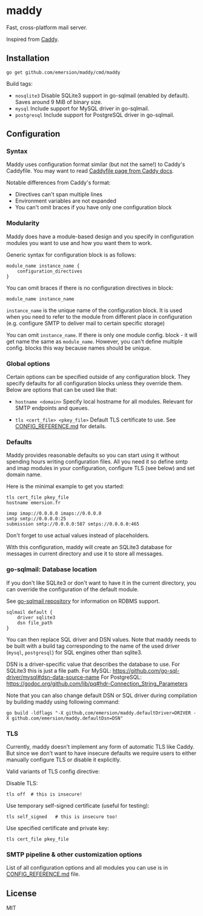 # maddy

Fast, cross-platform mail server.

Inspired from [Caddy](https://github.com/mholt/caddy).

## Installation

```shell
go get github.com/emersion/maddy/cmd/maddy
```

Build tags:
* `nosqlite3`
  Disable SQLite3 support in go-sqlmail (enabled by default). Saves around 9
  MiB of binary size.
* `mysql`
  Include support for MySQL driver in go-sqlmail.
* `postgresql`
  Include support for PostgreSQL driver in go-sqlmail.

## Configuration

### Syntax

Maddy uses configuration format similar (but not the same!) to Caddy's
Caddyfile.  You may want to read [Caddyfile page from Caddy docs](https://caddyserver.com/docs/caddyfile).

Notable differences from Caddy's format:
* Directives can't span multiple lines
* Environment variables are not expanded
* You can't omit braces if you have only one configuration block

### Modularity

Maddy does have a module-based design and you specify in configuration modules
you want to use and how you want them to work.

Generic syntax for configuration block is as follows:
```
module_name instance_name {
    configuration_directives
}
```
You can omit braces if there is no configuration directives in block:
```
module_name instance_name
```

`instance_name` is the unique name of the configuration block. It is used when
you need to refer to the module from different place in configuration (e.g.
configure SMTP to deliver mail to certain specific storage)

You can omit `instance_name`. If there is only one module config. block - it
will get name the same as `module_name`. However, you can't define multiple
config. blocks this way because names should be unique.

### Global options

Certain options can be specified outside of any configuration block. They
specify defaults for all configuration blocks unless they override them. Below
are options that can be used like that:

* `hostname <domain>`
  Specify local hostname for all modules. Relevant for SMTP endpoints and queues.

* `tls <cert_file> <pkey_file>`
  Default TLS certificate to use. See
  [CONFIG_REFERENCE.md](CONFIG_REFERENCE.md) for details.

### Defaults

Maddy provides reasonable defaults so you can start using it without spending
hours writing configuration files. All you need it so define smtp and imap
modules in your configuration, configure TLS (see below) and set domain name.

Here is the minimal example to get you started:
```
tls cert_file pkey_file
hostname emersion.fr

imap imap://0.0.0.0 imaps://0.0.0.0
smtp smtp://0.0.0.0:25
submission smtp://0.0.0.0:587 smtps://0.0.0.0:465
```
Don't forget to use actual values instead of placeholders.

With this configuration, maddy will create an SQLite3 database for messages in
current directory and use it to store all messages.

### go-sqlmail: Database location

If you don't like SQLite3 or don't want to have it in the current directory,
you can override the configuration of the default module.

See [go-sqlmail repository](https://github.com/foxcpp/go-sqlmail) for
information on RDBMS support.

```
sqlmail default {
    driver sqlite3
    dsn file_path
}
```

You can then replace SQL driver and DSN values. Note that maddy needs to be
built with a build tag corresponding to the name of the used driver (`mysql`,
`postgresql`) for SQL engines other than sqlite3.

DSN is a driver-specific value that describes the database to use.
For SQLite3 this is just a file path.
For MySQL: https://github.com/go-sql-driver/mysql#dsn-data-source-name
For PostgreSQL: https://godoc.org/github.com/lib/pq#hdr-Connection_String_Parameters

Note that you can also change default DSN or SQL driver during compilation
by building maddy using following command:
```shell
go build -ldflags "-X github,com/emersion/maddy.defaultDriver=DRIVER -X github.com/emersion/maddy.defaultDsn=DSN"
```

### TLS

Currently, maddy doesn't implement any form of automatic TLS like Caddy. But
since we don't want to have insecure defaults we require users to either
manually configure TLS or disable it explicitly.

Valid variants of TLS config directive:

Disable TLS:
```
tls off  # this is insecure!
```

Use temporary self-signed certificate (useful for testing):
```
tls self_signed   # this is insecure too!
```

Use specified certificate and private key:
```
tls cert_file pkey_file
```

### SMTP pipeline & other customization options 

List of all configuration options and all modules you can use is in
[CONFIG_REFERENCE.md](CONFIG_REFERENCE.md) file.

## License

MIT
